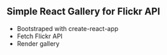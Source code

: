 ## Simple React Gallery for Flickr API
- Bootstraped with create-react-app
- Fetch Flickr API
- Render gallery
